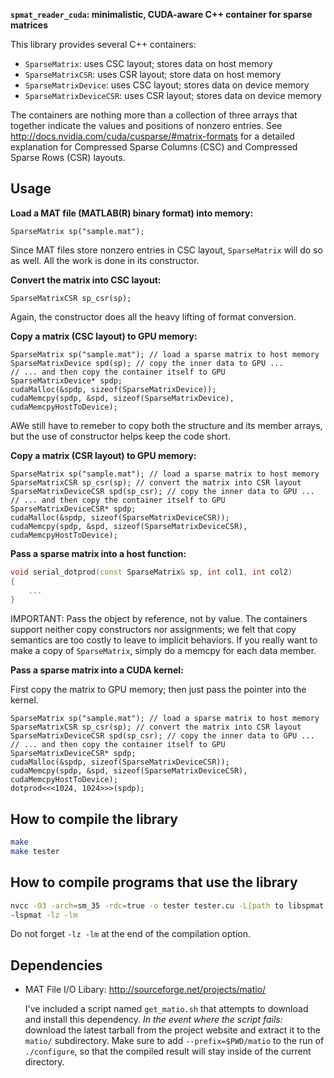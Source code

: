 **`spmat_reader_cuda`: minimalistic, CUDA-aware C++ container for
sparse matrices**

This library provides several C++ containers:
  - `SparseMatrix`: uses CSC layout; stores data on host memory
  - `SparseMatrixCSR`: uses CSR layout; store data on host memory
  - `SparseMatrixDevice`: uses CSC layout; stores data on device memory
  - `SparseMatrixDeviceCSR`: uses CSR layout; stores data on device memory

The containers are nothing more than a collection of three arrays that together
indicate the values and positions of nonzero entries. See
http://docs.nvidia.com/cuda/cusparse/#matrix-formats
for a detailed explanation for Compressed Sparse Columns (CSC) and Compressed
Sparse Rows (CSR) layouts.

Usage
----
**Load a MAT file (MATLAB(R) binary format) into memory:**
```cuda
SparseMatrix sp("sample.mat");
```
Since MAT files store nonzero entries in CSC layout, `SparseMatrix` will do so
as well. All the work is done in its constructor.

**Convert the matrix into CSC layout:**
```cuda
SparseMatrixCSR sp_csr(sp);
```
Again, the constructor does all the heavy lifting of format conversion.

**Copy a matrix (CSC layout) to GPU memory:**
```cuda
SparseMatrix sp("sample.mat"); // load a sparse matrix to host memory
SparseMatrixDevice spd(sp); // copy the inner data to GPU ...
// ... and then copy the container itself to GPU
SparseMatrixDevice* spdp;
cudaMalloc(&spdp, sizeof(SparseMatrixDevice));
cudaMemcpy(spdp, &spd, sizeof(SparseMatrixDevice), cudaMemcpyHostToDevice);
```
AWe still have to remeber to copy both the structure and its member arrays, but
the use of constructor helps keep the code short.

**Copy a matrix (CSR layout) to GPU memory:**
```cuda
SparseMatrix sp("sample.mat"); // load a sparse matrix to host memory
SparseMatrixCSR sp_csr(sp); // convert the matrix into CSR layout
SparseMatrixDeviceCSR spd(sp_csr); // copy the inner data to GPU ...
// ... and then copy the container itself to GPU
SparseMatrixDeviceCSR* spdp;
cudaMalloc(&spdp, sizeof(SparseMatrixDeviceCSR));
cudaMemcpy(spdp, &spd, sizeof(SparseMatrixDeviceCSR), cudaMemcpyHostToDevice);
```

**Pass a sparse matrix into a host function:**
```cpp
void serial_dotprod(const SparseMatrix& sp, int col1, int col2)
{
    ...
}
```
IMPORTANT: Pass the object by reference, not by value. The containers support
neither copy constructors nor assignments; we felt that copy semantics are too
costly to leave to implicit behaviors. If you really want to make a copy of
`SparseMatrix`, simply do a memcpy for each data member.

**Pass a sparse matrix into a CUDA kernel:**

First copy the matrix to GPU memory; then just pass the pointer into the kernel.
```cuda
SparseMatrix sp("sample.mat"); // load a sparse matrix to host memory
SparseMatrixCSR sp_csr(sp); // convert the matrix into CSR layout
SparseMatrixDeviceCSR spd(sp_csr); // copy the inner data to GPU ...
// ... and then copy the container itself to GPU
SparseMatrixDeviceCSR* spdp;
cudaMalloc(&spdp, sizeof(SparseMatrixDeviceCSR));
cudaMemcpy(spdp, &spd, sizeof(SparseMatrixDeviceCSR), cudaMemcpyHostToDevice);
dotprod<<<1024, 1024>>>(spdp);
```

How to compile the library
----
```bash
make
make tester
```

How to compile programs that use the library
----
```bash
nvcc -O3 -arch=sm_35 -rdc=true -o tester tester.cu -L[path to libspmat.a]
-lspmat -lz -lm
```
Do not forget `-lz -lm` at the end of the compilation option.

Dependencies
----
  - MAT File I/O Libary: http://sourceforge.net/projects/matio/
  
    I've included a script named `get_matio.sh` that attempts to download and
install this dependency. *In the event where the script fails:* download the
latest tarball from the project website and extract it to the `matio/`
subdirectory. Make sure to add `--prefix=$PWD/matio` to the run of
`./configure`, so that the compiled result will stay inside of the current
directory.
